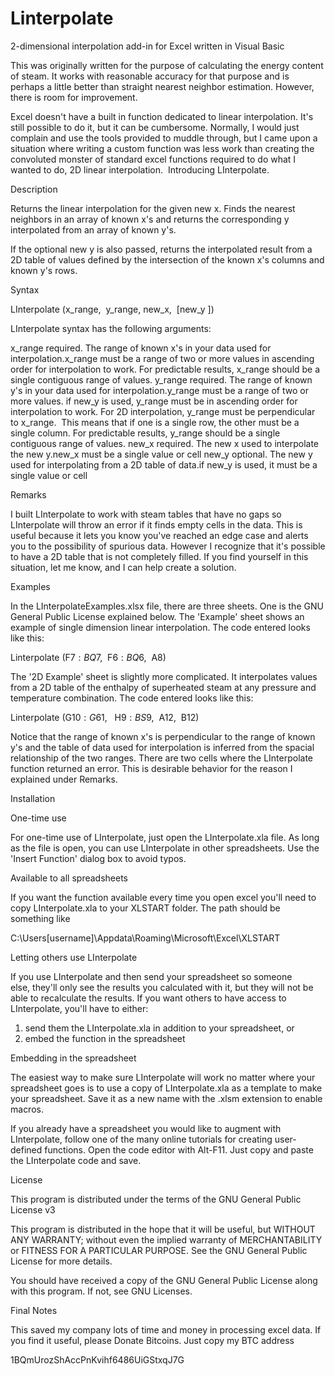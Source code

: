# Linterpolate
2-dimensional interpolation add-in for Excel written in Visual Basic

This was originally written for the purpose of calculating the energy content of steam. It works with reasonable accuracy for that purpose and is perhaps a little better than straight nearest neighbor estimation. However, there is room for improvement.

Excel doesn't have a built in function dedicated to linear interpolation. It's still possible to do it, but it can be cumbersome. Normally, I would just complain and use the tools provided to muddle through, but I came upon a situation where writing a custom function was less work than creating the convoluted monster of standard excel functions required to do what I wanted to do, 2D linear interpolation.  Introducing LInterpolate.


Description

Returns the linear interpolation for the given new x. Finds the nearest neighbors in an array of known x's and returns the corresponding y interpolated from an array of known y's.

If the optional new y is also passed, returns the interpolated result from a 2D table of values defined by the intersection of the known x's columns and known y's rows.

Syntax

LInterpolate (x_range,  y_range, new_x,  [new_y ])

LInterpolate syntax has the following arguments:

x_range required. The range of known x's in your data used for interpolation.x_range must be a range of two or more values in ascending order for interpolation to work.
For predictable results, x_range should be a single contiguous range of values.
y_range required. The range of known y's in your data used for interpolation.y_range must be a range of two or more values.
if new_y is used, y_range must be in ascending order for interpolation to work.
For 2D interpolation, y_range must be perpendicular to x_range.  This means that if one is a single row, the other must be a single column.
For predictable results, y_range should be a single contiguous range of values.
new_x required. The new x used to interpolate the new y.new_x must be a single value or cell
new_y optional. The new y used for interpolating from a 2D table of data.if new_y is used, it must be a single value or cell

Remarks

I built LInterpolate to work with steam tables that have no gaps so LInterpolate will throw an error if it finds empty cells in the data. This is useful because it lets you know you've reached an edge case and alerts you to the possibility of spurious data. However I recognize that it's possible to have a 2D table that is not completely filled. If you find yourself in this situation, let me know, and I can help create a solution.

Examples

In the LInterpolateExamples.xlsx file, there are three sheets. One is the GNU General Public License explained below. The 'Example' sheet shows an example of single dimension linear interpolation. The code entered looks like this:

Linterpolate (F$7:BQ$7,  F$6:BQ$6,  A8)

The '2D Example' sheet is slightly more complicated. It interpolates values from a 2D table of the enthalpy of superheated steam at any pressure and temperature combination. The code entered looks like this:

Linterpolate (G$10:G$61,   H$9:BS$9,  A12,  B12)

Notice that the range of known x's is perpendicular to the range of known y's and the table of data used for interpolation is inferred from the spacial relationship of the two ranges. There are two cells where the LInterpolate function returned an error. This is desirable behavior for the reason I explained under Remarks.

Installation

One-time use

For one-time use of LInterpolate, just open the LInterpolate.xla file. As long as the file is open, you can use LInterpolate in other spreadsheets. Use the 'Insert Function' dialog box to avoid typos.

Available to all spreadsheets

If you want the function available every time you open excel you'll need to copy LInterpolate.xla to your XLSTART folder. The path should be something like

C:\Users\[username]\Appdata\Roaming\Microsoft\Excel\XLSTART

Letting others use LInterpolate

If you use LInterpolate and then send your spreadsheet so someone else, they'll only see the results you calculated with it, but they will not be able to recalculate the results. If you want others to have access to LInterpolate, you'll have to either:

1) send them the LInterpolate.xla in addition to your spreadsheet, or
2) embed the function in the spreadsheet

Embedding in the spreadsheet

The easiest way to make sure LInterpolate will work no matter where your spreadsheet goes is to use a copy of LInterpolate.xla as a template to make your spreadsheet. Save it as a new name with the .xlsm extension to enable macros.

If you already have a spreadsheet you would like to augment with LInterpolate, follow one of the many online tutorials for creating user-defined functions. Open the code editor with Alt-F11. Just copy and paste the LInterpolate code and save.

License

This program is distributed under the terms of the GNU General Public License v3

This program is distributed in the hope that it will be useful,
but WITHOUT ANY WARRANTY; without even the implied warranty of
MERCHANTABILITY or FITNESS FOR A PARTICULAR PURPOSE. See the
GNU General Public License for more details.

You should have received a copy of the GNU General Public License
along with this program. If not, see GNU Licenses.

Final Notes

This saved my company lots of time and money in processing excel data. If you find it useful, please Donate Bitcoins. Just copy my BTC address

1BQmUrozShAccPnKvihf6486UiGStxqJ7G
